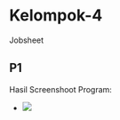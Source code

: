# Kelompok-4
Jobsheet

## P1
Hasil Screenshoot Program:
-  <img src="https://github.com/saskiaastuti/Kelompok-4/blob/main/Jobsheet/ss%20hasil%20nomor%201.jpeg">

